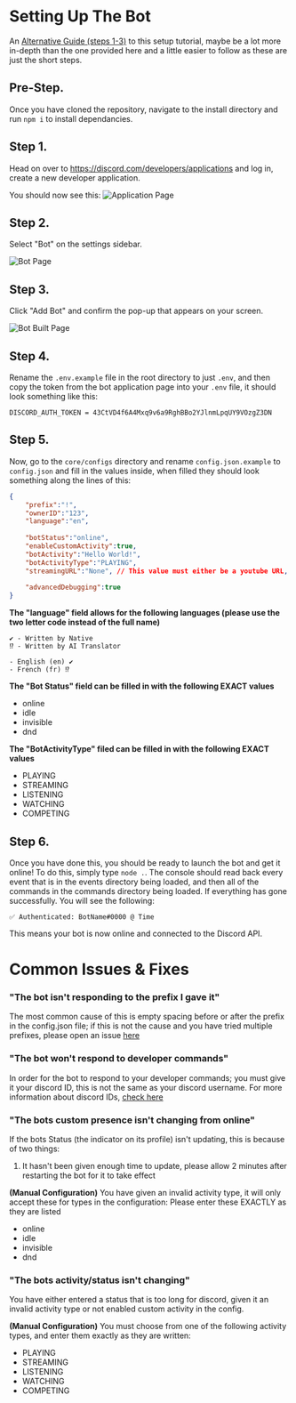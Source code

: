 # Setting Up The Bot

An [Alternative Guide (steps 1-3)](https://discordjs.guide/preparations/setting-up-a-bot-application.html) to this setup tutorial, maybe be a lot more in-depth than the one provided here and a little easier to follow as these are just the short steps.

## **Pre-Step.** 
Once you have cloned the repository, navigate to the install directory and run `npm i` to install dependancies. 

## **Step 1.** 
Head on over to https://discord.com/developers/applications and log in, create a new developer application.

You should now see this:
![Application Page](https://discordjs.guide/assets/img/create-app.cb14ef85.png)

## **Step 2.**
Select "Bot" on the settings sidebar.

![Bot Page](https://discordjs.guide/assets/img/create-bot.dff0f01e.png)

## **Step 3.**
Click "Add Bot" and confirm the pop-up that appears on your screen.

![Bot Built Page](https://discordjs.guide/assets/img/created-bot.c422fe87.png) 

## **Step 4.**
Rename the `.env.example` file in the root directory to just `.env`, and then copy the token from the bot application page into your `.env` file, it should look something like this: 

```
DISCORD_AUTH_TOKEN = 43CtVD4f6A4Mxq9v6a9RghBBo2YJlnmLpqUY9VOzgZ3DN
```

## **Step 5.** 
Now, go to the `core/configs` directory and rename `config.json.example` to `config.json` and fill in the values inside, when filled they should look something along the lines of this: 

```json
{
    "prefix":"!",
    "ownerID":"123",
    "language":"en",
    
    "botStatus":"online",
    "enableCustomActivity":true,
    "botActivity":"Hello World!",
    "botActivityType":"PLAYING",
    "streamingURL":"None", // This value must either be a youtube URL, twitch URL, or "None"
    
    "advancedDebugging":true
}
```


**The "language" field allows for the following languages (please use the two letter code instead of the full name)**

```
✔ - Written by Native
⁉ - Written by AI Translator 

- English (en) ✔
- French (fr) ⁉
```


**The "Bot Status" field can be filled in with the following EXACT values**
- online
- idle
- invisible
- dnd 

**The "BotActivityType" filed can be filled in with the following EXACT values**
- PLAYING
- STREAMING
- LISTENING
- WATCHING
- COMPETING

## **Step 6.**
Once you have done this, you should be ready to launch the bot and get it online! To do this, simply type `node .`. The console should read back every event that is in the events directory being loaded, and then all of the commands in the commands directory being loaded. If everything has gone successfully. You will see the following: 

```✅ Authenticated: BotName#0000 @ Time```

This means your bot is now online and connected to the Discord API. 

# Common Issues & Fixes
### "The bot isn't responding to the prefix I gave it" 
The most common cause of this is empty spacing before or after the prefix in the config.json file; if this is not the cause and you
have tried multiple prefixes, please open an issue [here](https://github.com/AngelNull/expandable-djs-bot/issues/new/choose)


### "The bot won't respond to developer commands" 
In order for the bot to respond to your developer commands; you must give it your discord ID, this is not the same as your discord username.
For more information about discord IDs, [check here](https://support.discord.com/hc/en-us/articles/206346498-Where-can-I-find-my-User-Server-Message-ID)


### "The bots custom presence isn't changing from online"

If the bots Status (the indicator on its profile) isn't updating, this is because of two things:

1. It hasn't been given enough time to update, please allow 2 minutes after restarting the bot for it to take effect

**(Manual Configuration)**
You have given an invalid activity type, it will only accept these for types in the configuration:
Please enter these EXACTLY as they are listed

- online
- idle
- invisible
- dnd 

### "The bots activity/status isn't changing"

You have either entered a status that is too long for discord, given it an invalid activity type or not enabled custom activity in the config.

**(Manual Configuration)** 
You must choose from one of the following activity types, and enter them exactly as they are written: 

- PLAYING
- STREAMING
- LISTENING
- WATCHING
- COMPETING